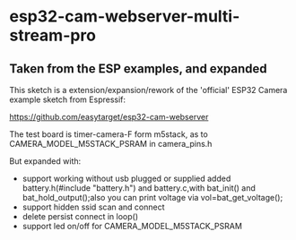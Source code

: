 # esp32-cam-webserver-multi-stream-pro
## Taken from the ESP examples, and expanded
This sketch is a extension/expansion/rework of the 'official' ESP32 Camera example sketch from Espressif:

https://github.com/easytarget/esp32-cam-webserver

The test board is timer-camera-F form m5stack, as to CAMERA_MODEL_M5STACK_PSRAM in camera_pins.h

But expanded with:
* support working without usb plugged or supplied
	added battery.h(#include "battery.h") and battery.c,with bat_init() and bat_hold_output();also you can print voltage via vol=bat_get_voltage();
* support hidden ssid scan and connect
* delete persist connect in loop()
* support led on/off for CAMERA_MODEL_M5STACK_PSRAM
